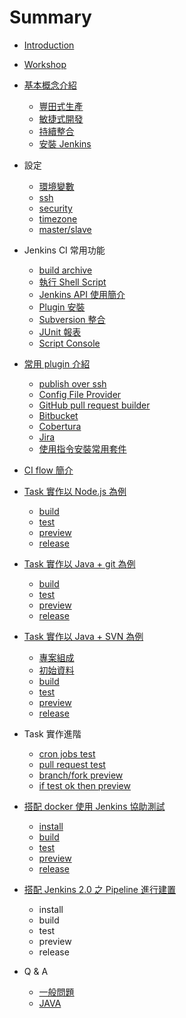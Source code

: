 Summary
=======

-	[Introduction](README.md)
-	[Workshop](workshop/README.md)
-	[基本概念介紹](basic/README.md)
	-	[豐田式生產](basic/lean.md)
	-	[敏捷式開發](basic/agile.md)
	-	[持續整合](basic/continuous-integration.md)
	-	[安裝 Jenkins](basic/install.md)
-	設定
	-	[環境變數](setup/env.md)
	-	[ssh](setup/ssh.md)
	-	[security](setup/security.md)
	-	[timezone](setup/timezone.md)
	-	[master/slave](setup/master-slave.md)
-	Jenkins CI 常用功能
	-	[build archive](common/build-archive.md)
	-	[執行 Shell Script](common/shell.md)
	-	[Jenkins API 使用簡介](common/api.md)
	-	[Plugin 安裝](common/plugin.md)
	-	[Subversion 整合](common/subversion.md)
	-	[JUnit 報表](common/test-report.md)
	-	[Script Console](common/script-console.md)
-	[常用 plugin 介紹](plugin/README.md)

	-	[publish over ssh](plugin/publish-over-ssh.md)
	-	[Config File Provider](plugin/config-file-provider.md)
	-	[GitHub pull request builder](plugin/github_pull_request_builder.md)
	-	[Bitbucket](plugin/bitbucket.md)
	-	[Cobertura](plugin/cobertura.md)
	-	[Jira](plugin/jira.md)
	-	[使用指令安裝常用套件](plugin/install_use_command.md)

-	[CI flow 簡介](task/flow.md)

-	[Task 實作以 Node.js 為例](task/nodejs/README.md)

	-	[build](task/nodejs/build.md)
	-	[test](task/nodejs/test.md)
	-	[preview](task/nodejs/preview.md)
	-	[release](task/nodejs/release.md)

-	[Task 實作以 Java + git 為例](task/java_git/README.md)

	-	[build](task/java_git/build.md)
	-	[test](task/java_git/test.md)
	-	[preview](task/java_git/preview.md)
	-	[release](task/java_git/release.md)

-	[Task 實作以 Java + SVN 為例](task/java_svn/README.md)

	-	[專案組成](task/java_svn/project.md)
	-	[初始資料](task/java_svn/inital.md)
	-	[build](task/java_svn/build.md)
	-	[test](task/java_svn/test.md)
	-	[preview](task/java_svn/preview.md)
	-	[release](task/java_svn/release.md)

-	Task 實作進階

	-	[cron jobs test](task/cron_test.md)
	-	[pull request test](task/pr_test.md)
	-	[branch/fork preview](task/branch_fork_preview.md)
	-	[if test ok then preview](task/if_test_ok_then_preview.md)

-	[搭配 docker 使用 Jenkins 協助測試](withDocker/README.md)

	-	[install](withDocker/install.md)
	-	[build](withDocker/build.md)
	-	[test](withDocker/test.md)
	-	[preview](withDocker/preview.md)
	-	[release](withDocker/release.md)

-	[搭配 Jenkins 2.0 之 Pipeline 進行建置](withDocker/README.md)

	-	install
	-	build
	-	test
	-	preview
	-	release

-	Q & A

	-	[一般問題](QA/general.md)
	-	[JAVA](QA/java.md)
